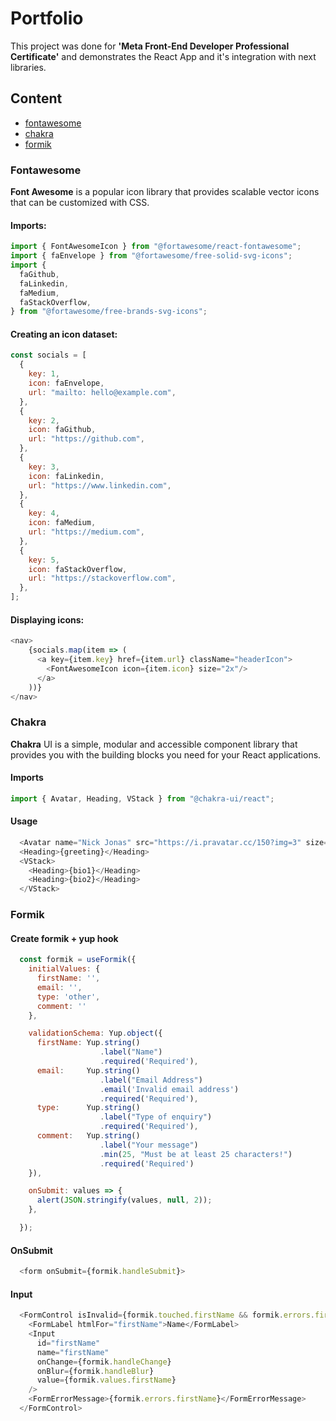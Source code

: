 # Portfolio

This project was done for <b>'Meta Front-End Developer Professional Certificate'</b> and demonstrates the React App and it's integration with next libraries.

## Content
* [fontawesome](#fontawesome) 
* [chakra](#chakra) 
* [formik](#formik)

### Fontawesome
<b>Font Awesome</b> is a popular icon library that provides scalable vector icons that can be customized with CSS. 

#### Imports:
```js
import { FontAwesomeIcon } from "@fortawesome/react-fontawesome";
import { faEnvelope } from "@fortawesome/free-solid-svg-icons";
import {
  faGithub,
  faLinkedin,
  faMedium,
  faStackOverflow,
} from "@fortawesome/free-brands-svg-icons";
```

#### Creating an icon dataset:
```js
const socials = [
  {
    key: 1,
    icon: faEnvelope,
    url: "mailto: hello@example.com",
  },
  {
    key: 2,
    icon: faGithub,
    url: "https://github.com",
  },
  {
    key: 3,
    icon: faLinkedin,
    url: "https://www.linkedin.com",
  },
  {
    key: 4,
    icon: faMedium,
    url: "https://medium.com",
  },
  {
    key: 5,
    icon: faStackOverflow,
    url: "https://stackoverflow.com",
  },
];
```

#### Displaying icons:
```js
<nav>
    {socials.map(item => (
      <a key={item.key} href={item.url} className="headerIcon">
        <FontAwesomeIcon icon={item.icon} size="2x"/>
      </a>
    ))}
</nav>
```

### Chakra
<b>Chakra</b> UI is a simple, modular and accessible component library that provides you with the building blocks you need for your React applications. 

#### Imports
```js
import { Avatar, Heading, VStack } from "@chakra-ui/react";
```

#### Usage
```js
  <Avatar name="Nick Jonas" src="https://i.pravatar.cc/150?img=3" size="6xl"/>
  <Heading>{greeting}</Heading>
  <VStack>
    <Heading>{bio1}</Heading>
    <Heading>{bio2}</Heading>
  </VStack>
```

### Formik

#### Create formik + yup hook
```js
  const formik = useFormik({
    initialValues: {
      firstName: '',
      email: '',
      type: 'other',
      comment: ''
    },

    validationSchema: Yup.object({
      firstName: Yup.string()
                    .label("Name")
                    .required('Required'),
      email:     Yup.string()
                    .label("Email Address")
                    .email('Invalid email address')
                    .required('Required'),
      type:      Yup.string()
                    .label("Type of enquiry")
                    .required('Required'),
      comment:   Yup.string()
                    .label("Your message")
                    .min(25, "Must be at least 25 characters!")
                    .required('Required')
    }),

    onSubmit: values => {
      alert(JSON.stringify(values, null, 2));
    },

  });
```

#### OnSubmit
```js
  <form onSubmit={formik.handleSubmit}>
```

#### Input

```js
  <FormControl isInvalid={formik.touched.firstName && formik.errors.firstName}>
    <FormLabel htmlFor="firstName">Name</FormLabel>
    <Input
      id="firstName"
      name="firstName"
      onChange={formik.handleChange}
      onBlur={formik.handleBlur}
      value={formik.values.firstName}
    />
    <FormErrorMessage>{formik.errors.firstName}</FormErrorMessage>
  </FormControl>
```